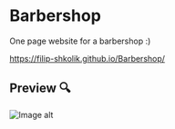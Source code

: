 # Barbershop
 One page website for a barbershop :)

https://filip-shkolik.github.io/Barbershop/

## Preview :mag:
![Image alt](https://github.com/filip-shkolik/Barbershop/preview/preview.png)
